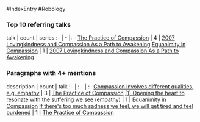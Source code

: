 #IndexEntry #Robology

### Top 10 referring talks
talk | count | series
:- | - |: -
<a data-href="The Practice of Compassion" href="The+Practice+of+Compassion" class="internal-link" target="_blank" rel="noopener">The Practice of Compassion</a> | 4 | <a data-href="2007 Lovingkindness and Compassion As a Path to Awakening" href="2007+Lovingkindness+and+Compassion+As+a+Path+to+Awakening" class="internal-link" target="_blank" rel="noopener">2007 Lovingkindness and Compassion As a Path to Awakening</a>
<a data-href="Equanimity in Compassion" href="Equanimity+in+Compassion" class="internal-link" target="_blank" rel="noopener">Equanimity in Compassion</a> | 1 | <a data-href="2007 Lovingkindness and Compassion As a Path to Awakening" href="2007+Lovingkindness+and+Compassion+As+a+Path+to+Awakening" class="internal-link" target="_blank" rel="noopener">2007 Lovingkindness and Compassion As a Path to Awakening</a>

### Paragraphs with 4+ mentions
description | count | talk
:- | : - | :-
<a aria-label-position="top" aria-label="The Practice of Compassion > Compassion involves different qualities e g empathy" data-href="The Practice of Compassion#Compassion involves different qualities e g empathy" href="The+Practice+of+Compassion#Compassion+involves+different+qualities+e+g+empathy" class="internal-link" target="_blank" rel="noopener">Compassion involves different qualities, e.g. empathy</a> | 3 | <a data-href="The Practice of Compassion" href="The+Practice+of+Compassion" class="internal-link" target="_blank" rel="noopener">The Practice of Compassion</a>
<a aria-label-position="top" aria-label="Equanimity in Compassion > 1 Opening the heart to resonate with the suffering we see empathy" data-href="Equanimity in Compassion#1 Opening the heart to resonate with the suffering we see empathy" href="Equanimity+in+Compassion#1+Opening+the+heart+to+resonate+with+the+suffering+we+see+empathy" class="internal-link" target="_blank" rel="noopener">(1) Opening the heart to resonate with the suffering we see (empathy)</a> | 1 | <a data-href="Equanimity in Compassion" href="Equanimity+in+Compassion" class="internal-link" target="_blank" rel="noopener">Equanimity in Compassion</a>
<a aria-label-position="top" aria-label="The Practice of Compassion > If theres too much sadness we feel we will get tired and feel burdened" data-href="The Practice of Compassion#If theres too much sadness we feel we will get tired and feel burdened" href="The+Practice+of+Compassion#If+there%27s+too+much+sadness+we+feel+we+will+get+tired+and+feel+burdened" class="internal-link" target="_blank" rel="noopener">If there&#x27;s too much sadness we feel, we will get tired and feel burdened</a> | 1 | <a data-href="The Practice of Compassion" href="The+Practice+of+Compassion" class="internal-link" target="_blank" rel="noopener">The Practice of Compassion</a>

